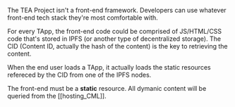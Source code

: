 The TEA Project isn't a front-end framework. Developers can use whatever front-end tech stack they're most comfortable with.

For every TApp, the front-end code could be comprised of JS/HTML/CSS code that's stored in IPFS (or another type of decentralized storage). The CID (Content ID, actually the hash of the content) is the key to retrieving the content.

When the end user loads a TApp, it actually loads the static resources refereced by the CID from one of the IPFS nodes.  

The front-end must be a **static** resource. All dymanic content will be queried from the [[hosting_CML]]. 
